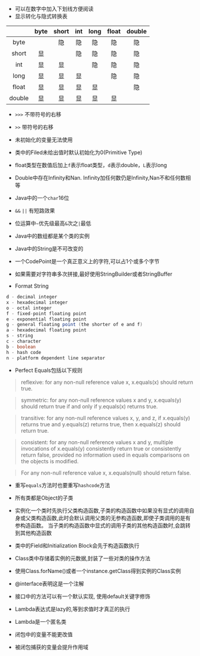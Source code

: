 -  可以在数字中加入下划线方便阅读
-  显示转化与隐式转换表

|        | byte   | short  |  int   |  long  | float  | double |
|:------:|:------:|:-----: | :----: |:------:|:------:|:------:|
| byte   |        |隐      |隐      |隐       |隐      |隐      |
| short  |显      |        |隐      |隐       |隐      |隐      |
| int    |显      |显      |        |隐       |隐      |隐      |
| long   |显      |显      |显      |         |隐      |隐      |
| float  |显      |显      |显      |显       |        |隐      |
| double |显      |显      |显      |显       |显      |        |
 
-  `>>>` 不带符号的右移
-  `>>`  带符号的右移
- 未初始化的变量无法使用
- 类中的Filed未给出值时默认初始化为0(Primitive Type)

- float类型在数值后加上`f`表示float类型，`d`表示double，`L`表示long
- Double中存在Infinity和Nan. Infinity加任何数仍是Infinity,Nan不和任何数相等

- Java中的一个`char`16位
- `&&` `||` 有短路效果
- 位运算中`~`优先级最高`&`次之`|`最低
- Java中的数组都是某个类的实例
- Java中的String是不可改变的
- 一个CodePoint是一个真正意义上的字符,可以占1个或多个字节
- 如果需要对字符串多次拼接,最好使用StringBuilder或者StringBuffer
- Format String
```java
d - decimal integer
x - hexadecimal integer
o - octal integer
f - fixed-point floating point
e - exponential floating point
g - general floating point (the shorter of e and f)
a - hexadecimal floating point
s - string
c - character
b - boolean
h - hash code
n - platform dependent line separator
```
- Perfect Equals包括以下规则

>reflexive: for any non-null reference value x, x.equals(x) should return true.

>symmetric: for any non-null reference values x and y, x.equals(y) should return true if and only if y.equals(x) returns true.

>transitive: for any non-null reference values x, y, and z, if x.equals(y) returns true and y.equals(z) returns true, then x.equals(z) should return true.
  
>consistent: for any non-null reference values x and y, multiple invocations of x.equals(y) consistently return true or consistently return false, provided no information used in equals comparisons on the objects is modified.

>For any non-null reference value x, x.equals(null) should return false.
- 重写`equals`方法时也要重写`hashcode`方法

- 所有类都是Object的子类

- 实例化一个类时先执行父类构造函数,子类的构造函数中如果没有显式的调用自身或父类构造函数,此时会默认调用父类的无参构造函数,即使子类调用的是有参构造函数。
当子类的构造函数中显式的调用子类的其他构造函数时,会跳转到其他构造函数

- 类中的Field和Initialization Block会先于构造函数执行

- Class类中存储着实例的元数据,封装了一些对类的操作方法

- 使用Class.forName()或者一个instance.getClass得到实例的Class实例
 
- @interface表明这是一个注解

- 接口中的方法可以有一个默认实现, 使用default关键字修饰

- Lambda表达式是lazy的,等到求值时才真正的执行

- Lambda是一个匿名类

- 闭包中的变量不能更改值

- 被闭包捕获的变量会提升作用域
